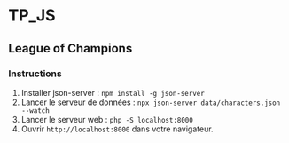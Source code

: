 # TP_JS

## League of Champions

### Instructions
1. Installer json-server : `npm install -g json-server`
2. Lancer le serveur de données : `npx json-server data/characters.json --watch`
3. Lancer le serveur web : `php -S localhost:8000`
4. Ouvrir `http://localhost:8000` dans votre navigateur.